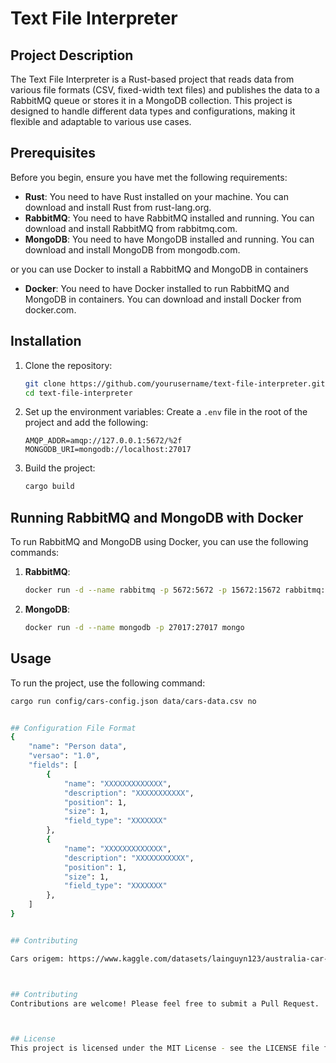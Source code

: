 # Text File Interpreter

## Project Description
The Text File Interpreter is a Rust-based project that reads data from various file formats (CSV, fixed-width text files) and publishes the data to a RabbitMQ queue or stores it in a MongoDB collection. This project is designed to handle different data types and configurations, making it flexible and adaptable to various use cases.

## Prerequisites
Before you begin, ensure you have met the following requirements:
- **Rust**: You need to have Rust installed on your machine. You can download and install Rust from rust-lang.org.
- **RabbitMQ**: You need to have RabbitMQ installed and running. You can download and install RabbitMQ from rabbitmq.com.
- **MongoDB**: You need to have MongoDB installed and running. You can download and install MongoDB from mongodb.com.

or you can use Docker to install a RabbitMQ and MongoDB in containers

- **Docker**: You need to have Docker installed to run RabbitMQ and MongoDB in containers. You can download and install Docker from docker.com.

## Installation
1. Clone the repository:
    ```sh
    git clone https://github.com/yourusername/text-file-interpreter.git
    cd text-file-interpreter
    ```

2. Set up the environment variables:
    Create a `.env` file in the root of the project and add the following:
    ```env
    AMQP_ADDR=amqp://127.0.0.1:5672/%2f
    MONGODB_URI=mongodb://localhost:27017
    ```

3. Build the project:
    ```sh
    cargo build
    ```

## Running RabbitMQ and MongoDB with Docker
To run RabbitMQ and MongoDB using Docker, you can use the following commands:

1. **RabbitMQ**:
    ```sh
    docker run -d --name rabbitmq -p 5672:5672 -p 15672:15672 rabbitmq:3-management
    ```

2. **MongoDB**:
    ```sh
    docker run -d --name mongodb -p 27017:27017 mongo
    ```

## Usage
To run the project, use the following command:
```sh
cargo run config/cars-config.json data/cars-data.csv no


## Configuration File Format
{
    "name": "Person data",
    "versao": "1.0",
    "fields": [
        {
            "name": "XXXXXXXXXXXXX",
            "description": "XXXXXXXXXXX",
            "position": 1,
            "size": 1,
            "field_type": "XXXXXXX"
        },
        {
            "name": "XXXXXXXXXXXXX",
            "description": "XXXXXXXXXXX",
            "position": 1,
            "size": 1,
            "field_type": "XXXXXXX"
        },
    ]
}


## Contributing

Cars origem: https://www.kaggle.com/datasets/lainguyn123/australia-car-market-data



## Contributing
Contributions are welcome! Please feel free to submit a Pull Request.



## License
This project is licensed under the MIT License - see the LICENSE file for details.
